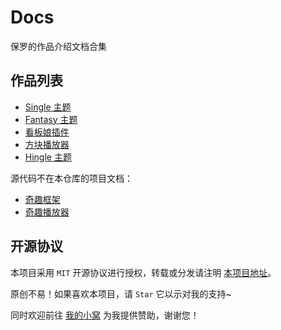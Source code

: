 # Docs

保罗的作品介绍文档合集

## 作品列表

- [Single 主题](https://docs.paul.ren/single)
- [Fantasy 主题](https://docs.paul.ren/fantasy)
- [看板娘插件](https://docs.paul.ren/pio)
- [方块播放器](https://docs.paul.ren/square)
- [Hingle 主题](https://docs.paul.ren/hingle)

源代码不在本仓库的项目文档：

- [奇趣框架](https://works.paugram.com/style)
- [奇趣播放器](https://works.paugram.com/player)

## 开源协议

本项目采用 `MIT` 开源协议进行授权，转载或分发请注明 [本项目地址](https://github.com/Dreamer-Paul/Docs)。

原创不易！如果喜欢本项目，请 `Star` 它以示对我的支持~

同时欢迎前往 [我的小窝](https://paul.ren/donate) 为我提供赞助，谢谢您！
